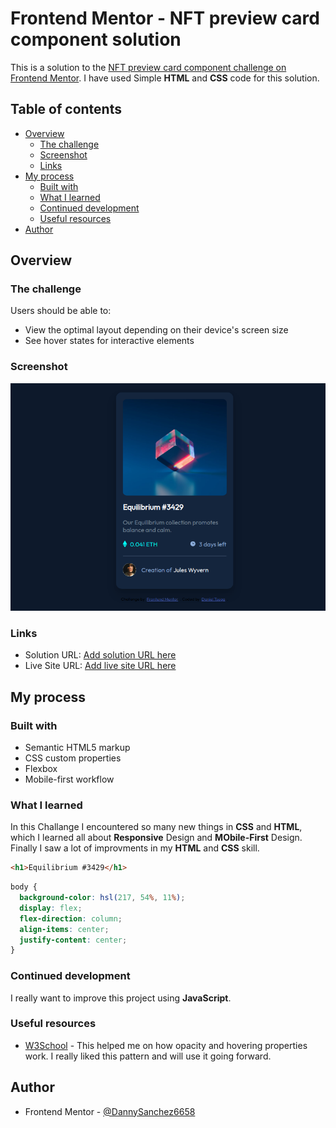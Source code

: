 # Frontend Mentor - NFT preview card component solution



This is a solution to the [NFT preview card component challenge on Frontend Mentor](https://www.frontendmentor.io/challenges/nft-preview-card-component-SbdUL_w0U). I have used Simple **HTML** and **CSS** code for this solution.

## Table of contents

- [Overview](#overview)
  - [The challenge](#the-challenge)
  - [Screenshot](#screenshot)
  - [Links](#links)
- [My process](#my-process)
  - [Built with](#built-with)
  - [What I learned](#what-i-learned)
  - [Continued development](#continued-development)
  - [Useful resources](#useful-resources)
- [Author](#author)



## Overview

### The challenge

Users should be able to:

- View the optimal layout depending on their device's screen size
- See hover states for interactive elements

### Screenshot

![Design preview for the NFT preview card component coding challenge](./images/Nft-Preview.png)

### Links

- Solution URL: [Add solution URL here](https://your-solution-url.com)
- Live Site URL: [Add live site URL here](https://dannysanchez6658.github.io/nft-preview-card-component/)

## My process

### Built with

- Semantic HTML5 markup
- CSS custom properties
- Flexbox
- Mobile-first workflow

### What I learned

In this Challange I encountered so many new things in **CSS** and **HTML**, which I learned all about **Responsive** Design and **MObile-First** Design. Finally I saw a lot of improvments in my **HTML** and **CSS** skill.


```html
<h1>Equilibrium #3429</h1>
```
```css
body {
  background-color: hsl(217, 54%, 11%);
  display: flex;
  flex-direction: column;
  align-items: center;
  justify-content: center;
}
```

### Continued development

I really want to improve this project using **JavaScript**.


### Useful resources

- [W3School](https://www.w3schools.com/howto/tryit.asp?filename=tryhow_css_image_overlay_opacity) - This helped me on how opacity and hovering properties work. I really liked this pattern and will use it going forward.

## Author

- Frontend Mentor - [@DannySanchez6658](https://www.frontendmentor.io/profile/DannySanchez6658)


